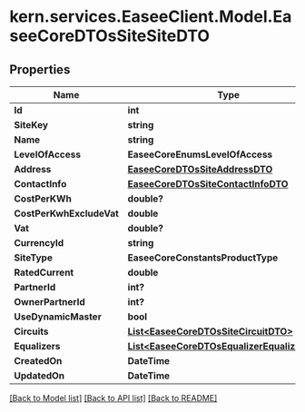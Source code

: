 # kern.services.EaseeClient.Model.EaseeCoreDTOsSiteSiteDTO

## Properties

Name | Type | Description | Notes
------------ | ------------- | ------------- | -------------
**Id** | **int** |  | [optional] 
**SiteKey** | **string** |  | [optional] 
**Name** | **string** |  | [optional] 
**LevelOfAccess** | **EaseeCoreEnumsLevelOfAccess** |  | [optional] 
**Address** | [**EaseeCoreDTOsSiteAddressDTO**](EaseeCoreDTOsSiteAddressDTO.md) |  | [optional] 
**ContactInfo** | [**EaseeCoreDTOsSiteContactInfoDTO**](EaseeCoreDTOsSiteContactInfoDTO.md) |  | [optional] 
**CostPerKWh** | **double?** |  | [optional] 
**CostPerKwhExcludeVat** | **double** |  | [optional] 
**Vat** | **double?** |  | [optional] 
**CurrencyId** | **string** |  | [optional] 
**SiteType** | **EaseeCoreConstantsProductType** |  | [optional] 
**RatedCurrent** | **double** |  | [optional] 
**PartnerId** | **int?** |  | [optional] 
**OwnerPartnerId** | **int?** |  | [optional] 
**UseDynamicMaster** | **bool** |  | [optional] 
**Circuits** | [**List&lt;EaseeCoreDTOsSiteCircuitDTO&gt;**](EaseeCoreDTOsSiteCircuitDTO.md) |  | [optional] 
**Equalizers** | [**List&lt;EaseeCoreDTOsEqualizerEqualizerDTO&gt;**](EaseeCoreDTOsEqualizerEqualizerDTO.md) |  | [optional] 
**CreatedOn** | **DateTime** |  | [optional] 
**UpdatedOn** | **DateTime** |  | [optional] 

[[Back to Model list]](../README.md#documentation-for-models) [[Back to API list]](../README.md#documentation-for-api-endpoints) [[Back to README]](../README.md)

